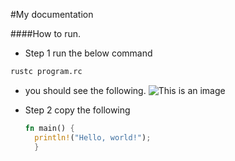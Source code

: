 #My documentation

####How to run.
- Step 1 run the below command
```bash
rustc program.rc
```
- you should see the following.
  ![This is an image](https://schoolappfs.web.app/images/my%20logo.png)

- Step 2 copy the following
  ```rust
  fn main() {
    println!("Hello, world!");
    }
  ```
  